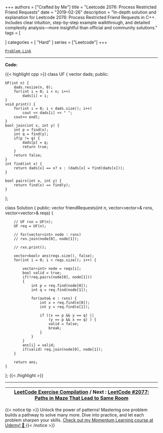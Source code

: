 
+++
authors = ["Crafted by Me"]
title = "Leetcode 2076: Process Restricted Friend Requests"
date = "2019-02-26"
description = "In-depth solution and explanation for Leetcode 2076: Process Restricted Friend Requests in C++. Includes clear intuition, step-by-step example walkthrough, and detailed complexity analysis—more insightful than official and community solutions."
tags = [
    
]
categories = [
    "Hard"
]
series = ["Leetcode"]
+++



[`Problem Link`](https://leetcode.com/problems/process-restricted-friend-requests/description/)

---

**Code:**

{{< highlight cpp >}}
class UF {
    vector<int> dads;
public:
    
    UF(int n) {
        dads.resize(n, 0);
        for(int i = 0; i < n; i++)
            dads[i] = i;
    }
    void print() {
        for(int i = 0; i < dads.size(); i++)
            cout << dads[i] << " ";
        cout<< endl;
    }
    bool join(int x, int y) {
        int p = find(x);
        int q = find(y);
        if(p != q) {
            dads[p] = q;
            return true;
        }
        return false;
    }
    int find(int x) {
        return dads[x] == x? x : (dads[x] = find(dads[x]));
    }
    
    bool pairs(int x, int y) {
        return find(x) == find(y);
    }
};

class Solution {
public:
    vector<bool> friendRequests(int n, vector<vector<int>>& rxns, vector<vector<int>>& reqs) {

        // UF rxn = UF(n);
        UF req = UF(n);

        // for(vector<int> node : rxns)
        // rxn.join(node[0], node[1]);
        
        // rxn.print();

        vector<bool> ans(reqs.size(), false);
        for(int i = 0; i < reqs.size(); i++) {

            vector<int> node = reqs[i];
            bool valid = true;
            if(!req.pairs(node[0], node[1]))
            {
                int p = req.find(node[0]);
                int q = req.find(node[1]);

                for(auto& e : rxns) {
                    int x = req.find(e[0]);
                    int y = req.find(e[1]);
                    
                    if ((x == p && y == q) ||
                        (y == p && x == q) ) {
                        valid = false;
                        break;
                    }
                }
            }
            ans[i] = valid;
            if(valid) req.join(node[0], node[1]);
        }

        return ans;        
    }
};
{{< /highlight >}}


---

| [LeetCode Exercise Compilation](https://grid47.xyz/leetcode/) / Next : [LeetCode #2077: Paths in Maze That Lead to Same Room](https://grid47.xyz/posts/leetcode_2077) |
| --- |
{{< notice tip >}}
Unlock the power of patterns! Mastering one problem builds a pathway to solve many more. Dive into practice, and let each problem sharpen your skills. [Check out my Momentum Learning course at Udemy! 🚀 ](https://www.udemy.com/course/algorithms-and-data-structures-in-cpp/)
{{< /notice >}}

